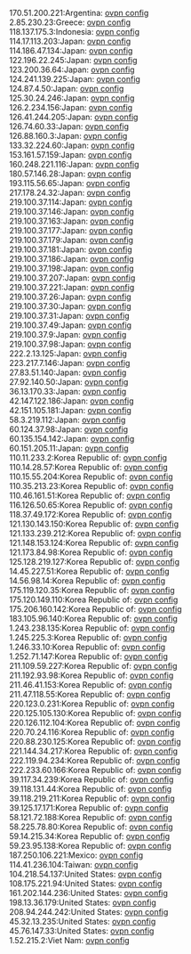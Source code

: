 170.51.200.221:Argentina: [ovpn config](vpn/170_51_200_221.ovpn)  
2.85.230.23:Greece: [ovpn config](vpn/2_85_230_23.ovpn)  
118.137.175.3:Indonesia: [ovpn config](vpn/118_137_175_3.ovpn)  
114.17.113.203:Japan: [ovpn config](vpn/114_17_113_203.ovpn)  
114.186.47.134:Japan: [ovpn config](vpn/114_186_47_134.ovpn)  
122.196.22.245:Japan: [ovpn config](vpn/122_196_22_245.ovpn)  
123.200.36.64:Japan: [ovpn config](vpn/123_200_36_64.ovpn)  
124.241.139.225:Japan: [ovpn config](vpn/124_241_139_225.ovpn)  
124.87.4.50:Japan: [ovpn config](vpn/124_87_4_50.ovpn)  
125.30.24.246:Japan: [ovpn config](vpn/125_30_24_246.ovpn)  
126.2.234.156:Japan: [ovpn config](vpn/126_2_234_156.ovpn)  
126.41.244.205:Japan: [ovpn config](vpn/126_41_244_205.ovpn)  
126.74.60.33:Japan: [ovpn config](vpn/126_74_60_33.ovpn)  
126.88.160.3:Japan: [ovpn config](vpn/126_88_160_3.ovpn)  
133.32.224.60:Japan: [ovpn config](vpn/133_32_224_60.ovpn)  
153.161.57.159:Japan: [ovpn config](vpn/153_161_57_159.ovpn)  
160.248.221.116:Japan: [ovpn config](vpn/160_248_221_116.ovpn)  
180.57.146.28:Japan: [ovpn config](vpn/180_57_146_28.ovpn)  
193.115.56.65:Japan: [ovpn config](vpn/193_115_56_65.ovpn)  
217.178.24.32:Japan: [ovpn config](vpn/217_178_24_32.ovpn)  
219.100.37.114:Japan: [ovpn config](vpn/219_100_37_114.ovpn)  
219.100.37.146:Japan: [ovpn config](vpn/219_100_37_146.ovpn)  
219.100.37.163:Japan: [ovpn config](vpn/219_100_37_163.ovpn)  
219.100.37.177:Japan: [ovpn config](vpn/219_100_37_177.ovpn)  
219.100.37.179:Japan: [ovpn config](vpn/219_100_37_179.ovpn)  
219.100.37.181:Japan: [ovpn config](vpn/219_100_37_181.ovpn)  
219.100.37.186:Japan: [ovpn config](vpn/219_100_37_186.ovpn)  
219.100.37.198:Japan: [ovpn config](vpn/219_100_37_198.ovpn)  
219.100.37.207:Japan: [ovpn config](vpn/219_100_37_207.ovpn)  
219.100.37.221:Japan: [ovpn config](vpn/219_100_37_221.ovpn)  
219.100.37.26:Japan: [ovpn config](vpn/219_100_37_26.ovpn)  
219.100.37.30:Japan: [ovpn config](vpn/219_100_37_30.ovpn)  
219.100.37.31:Japan: [ovpn config](vpn/219_100_37_31.ovpn)  
219.100.37.49:Japan: [ovpn config](vpn/219_100_37_49.ovpn)  
219.100.37.9:Japan: [ovpn config](vpn/219_100_37_9.ovpn)  
219.100.37.98:Japan: [ovpn config](vpn/219_100_37_98.ovpn)  
222.2.13.125:Japan: [ovpn config](vpn/222_2_13_125.ovpn)  
223.217.7.146:Japan: [ovpn config](vpn/223_217_7_146.ovpn)  
27.83.51.140:Japan: [ovpn config](vpn/27_83_51_140.ovpn)  
27.92.140.50:Japan: [ovpn config](vpn/27_92_140_50.ovpn)  
36.13.170.33:Japan: [ovpn config](vpn/36_13_170_33.ovpn)  
42.147.122.186:Japan: [ovpn config](vpn/42_147_122_186.ovpn)  
42.151.105.181:Japan: [ovpn config](vpn/42_151_105_181.ovpn)  
58.3.219.112:Japan: [ovpn config](vpn/58_3_219_112.ovpn)  
60.124.37.98:Japan: [ovpn config](vpn/60_124_37_98.ovpn)  
60.135.154.142:Japan: [ovpn config](vpn/60_135_154_142.ovpn)  
60.151.205.11:Japan: [ovpn config](vpn/60_151_205_11.ovpn)  
110.11.233.2:Korea Republic of: [ovpn config](vpn/110_11_233_2.ovpn)  
110.14.28.57:Korea Republic of: [ovpn config](vpn/110_14_28_57.ovpn)  
110.15.55.204:Korea Republic of: [ovpn config](vpn/110_15_55_204.ovpn)  
110.35.213.23:Korea Republic of: [ovpn config](vpn/110_35_213_23.ovpn)  
110.46.161.51:Korea Republic of: [ovpn config](vpn/110_46_161_51.ovpn)  
116.126.50.65:Korea Republic of: [ovpn config](vpn/116_126_50_65.ovpn)  
118.37.49.172:Korea Republic of: [ovpn config](vpn/118_37_49_172.ovpn)  
121.130.143.150:Korea Republic of: [ovpn config](vpn/121_130_143_150.ovpn)  
121.133.239.212:Korea Republic of: [ovpn config](vpn/121_133_239_212.ovpn)  
121.148.153.124:Korea Republic of: [ovpn config](vpn/121_148_153_124.ovpn)  
121.173.84.98:Korea Republic of: [ovpn config](vpn/121_173_84_98.ovpn)  
125.128.219.127:Korea Republic of: [ovpn config](vpn/125_128_219_127.ovpn)  
14.45.227.51:Korea Republic of: [ovpn config](vpn/14_45_227_51.ovpn)  
14.56.98.14:Korea Republic of: [ovpn config](vpn/14_56_98_14.ovpn)  
175.119.120.35:Korea Republic of: [ovpn config](vpn/175_119_120_35.ovpn)  
175.120.149.110:Korea Republic of: [ovpn config](vpn/175_120_149_110.ovpn)  
175.206.160.142:Korea Republic of: [ovpn config](vpn/175_206_160_142.ovpn)  
183.105.96.140:Korea Republic of: [ovpn config](vpn/183_105_96_140.ovpn)  
1.243.238.135:Korea Republic of: [ovpn config](vpn/1_243_238_135.ovpn)  
1.245.225.3:Korea Republic of: [ovpn config](vpn/1_245_225_3.ovpn)  
1.246.33.10:Korea Republic of: [ovpn config](vpn/1_246_33_10.ovpn)  
1.252.71.147:Korea Republic of: [ovpn config](vpn/1_252_71_147.ovpn)  
211.109.59.227:Korea Republic of: [ovpn config](vpn/211_109_59_227.ovpn)  
211.192.93.98:Korea Republic of: [ovpn config](vpn/211_192_93_98.ovpn)  
211.46.41.153:Korea Republic of: [ovpn config](vpn/211_46_41_153.ovpn)  
211.47.118.55:Korea Republic of: [ovpn config](vpn/211_47_118_55.ovpn)  
220.123.0.231:Korea Republic of: [ovpn config](vpn/220_123_0_231.ovpn)  
220.125.105.130:Korea Republic of: [ovpn config](vpn/220_125_105_130.ovpn)  
220.126.112.104:Korea Republic of: [ovpn config](vpn/220_126_112_104.ovpn)  
220.70.24.116:Korea Republic of: [ovpn config](vpn/220_70_24_116.ovpn)  
220.88.230.125:Korea Republic of: [ovpn config](vpn/220_88_230_125.ovpn)  
221.144.34.217:Korea Republic of: [ovpn config](vpn/221_144_34_217.ovpn)  
222.119.94.234:Korea Republic of: [ovpn config](vpn/222_119_94_234.ovpn)  
222.233.60.166:Korea Republic of: [ovpn config](vpn/222_233_60_166.ovpn)  
39.117.34.239:Korea Republic of: [ovpn config](vpn/39_117_34_239.ovpn)  
39.118.131.44:Korea Republic of: [ovpn config](vpn/39_118_131_44.ovpn)  
39.118.219.211:Korea Republic of: [ovpn config](vpn/39_118_219_211.ovpn)  
39.125.17.171:Korea Republic of: [ovpn config](vpn/39_125_17_171.ovpn)  
58.121.72.188:Korea Republic of: [ovpn config](vpn/58_121_72_188.ovpn)  
58.225.78.80:Korea Republic of: [ovpn config](vpn/58_225_78_80.ovpn)  
59.14.215.34:Korea Republic of: [ovpn config](vpn/59_14_215_34.ovpn)  
59.23.95.138:Korea Republic of: [ovpn config](vpn/59_23_95_138.ovpn)  
187.250.106.221:Mexico: [ovpn config](vpn/187_250_106_221.ovpn)  
114.41.236.104:Taiwan: [ovpn config](vpn/114_41_236_104.ovpn)  
104.218.54.137:United States: [ovpn config](vpn/104_218_54_137.ovpn)  
108.175.221.94:United States: [ovpn config](vpn/108_175_221_94.ovpn)  
161.202.144.236:United States: [ovpn config](vpn/161_202_144_236.ovpn)  
198.13.36.179:United States: [ovpn config](vpn/198_13_36_179.ovpn)  
208.94.244.242:United States: [ovpn config](vpn/208_94_244_242.ovpn)  
45.32.13.235:United States: [ovpn config](vpn/45_32_13_235.ovpn)  
45.76.147.33:United States: [ovpn config](vpn/45_76_147_33.ovpn)  
1.52.215.2:Viet Nam: [ovpn config](vpn/1_52_215_2.ovpn)  
